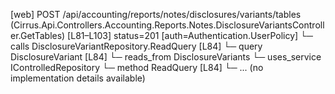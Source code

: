 [web] POST /api/accounting/reports/notes/disclosures/variants/tables  (Cirrus.Api.Controllers.Accounting.Reports.Notes.DisclosureVariantsController.GetTables)  [L81–L103] status=201 [auth=Authentication.UserPolicy]
  └─ calls DisclosureVariantRepository.ReadQuery [L84]
  └─ query DisclosureVariant [L84]
    └─ reads_from DisclosureVariants
  └─ uses_service IControlledRepository<DisclosureVariant>
    └─ method ReadQuery [L84]
      └─ ... (no implementation details available)

